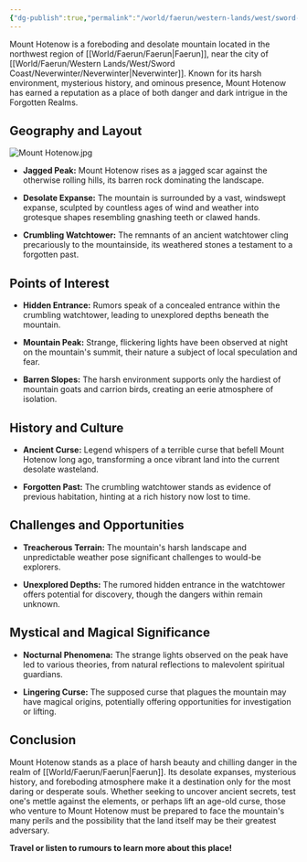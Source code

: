 ```yaml
---
{"dg-publish":true,"permalink":"/world/faerun/western-lands/west/sword-coast/neverwinter-wood/mount-hotenow/"}
---
```


Mount Hotenow is a foreboding and desolate mountain located in the northwest region of [[World/Faerun/Faerun\|Faerun]], near the city of [[World/Faerun/Western Lands/West/Sword Coast/Neverwinter/Neverwinter\|Neverwinter]]. Known for its harsh environment, mysterious history, and ominous presence, Mount Hotenow has earned a reputation as a place of both danger and dark intrigue in the Forgotten Realms.
## Geography and Layout

![Mount Hotenow.jpg](/img/user/Images/Locations/West/Sword%20Coast/Neverwinter%20Wood/Mount%20Hotenow.jpg)

- **Jagged Peak:** Mount Hotenow rises as a jagged scar against the otherwise rolling hills, its barren rock dominating the landscape.

- **Desolate Expanse:** The mountain is surrounded by a vast, windswept expanse, sculpted by countless ages of wind and weather into grotesque shapes resembling gnashing teeth or clawed hands.

- **Crumbling Watchtower:** The remnants of an ancient watchtower cling precariously to the mountainside, its weathered stones a testament to a forgotten past.

## Points of Interest

- **Hidden Entrance:** Rumors speak of a concealed entrance within the crumbling watchtower, leading to unexplored depths beneath the mountain.

- **Mountain Peak:** Strange, flickering lights have been observed at night on the mountain's summit, their nature a subject of local speculation and fear.

- **Barren Slopes:** The harsh environment supports only the hardiest of mountain goats and carrion birds, creating an eerie atmosphere of isolation.

## History and Culture

- **Ancient Curse:** Legend whispers of a terrible curse that befell Mount Hotenow long ago, transforming a once vibrant land into the current desolate wasteland.

- **Forgotten Past:** The crumbling watchtower stands as evidence of previous habitation, hinting at a rich history now lost to time.

## Challenges and Opportunities

- **Treacherous Terrain:** The mountain's harsh landscape and unpredictable weather pose significant challenges to would-be explorers.

- **Unexplored Depths:** The rumored hidden entrance in the watchtower offers potential for discovery, though the dangers within remain unknown.

## Mystical and Magical Significance

- **Nocturnal Phenomena:** The strange lights observed on the peak have led to various theories, from natural reflections to malevolent spiritual guardians.

- **Lingering Curse:** The supposed curse that plagues the mountain may have magical origins, potentially offering opportunities for investigation or lifting.

## Conclusion

Mount Hotenow stands as a place of harsh beauty and chilling danger in the realm of [[World/Faerun/Faerun\|Faerun]]. Its desolate expanses, mysterious history, and foreboding atmosphere make it a destination only for the most daring or desperate souls. Whether seeking to uncover ancient secrets, test one's mettle against the elements, or perhaps lift an age-old curse, those who venture to Mount Hotenow must be prepared to face the mountain's many perils and the possibility that the land itself may be their greatest adversary.

**Travel or listen to rumours to learn more about this place!**
